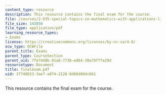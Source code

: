 ```yaml
---
content_type: resource
description: This resource contains the final exam for the course.
file: /courses/2-035-special-topics-in-mathematics-with-applications-linear-algebra-and-the-calculus-of-variations-spring-2007/377486533ae7a07421208d68d80dc661_finalexam.pdf
file_size: 143850
file_type: application/pdf
learning_resource_types:
- Exams
license: https://creativecommons.org/licenses/by-nc-sa/4.0/
ocw_type: OCWFile
parent_title: Exams
parent_type: CourseSection
parent_uid: 7fe7448b-91a0-7738-ed64-38a79fffe29d
resourcetype: Document
title: finalexam.pdf
uid: 37748653-3ae7-a074-2120-8d68d80dc661
---
```

This resource contains the final exam for the course.